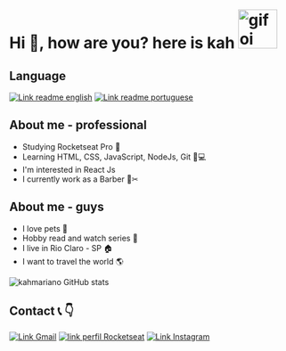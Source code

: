 # Hi 👋, how are you? here is kah <img src="https://images6.fanpop.com/image/photos/37800000/-Hello-penguins-of-madagascar-37800672-500-500.gif" alt="gif oi" width="70"/>

## Language
[![Link readme english](https://img.shields.io/badge/-En-blue)](https://github.com/kahmariano/kahmariano//main/README.md)
[![Link readme portuguese](https://img.shields.io/badge/-Pt__Br-orange)]()

## About me - professional
 * Studying Rocketseat Pro 🚀
 * Learning HTML, CSS, JavaScript, NodeJs, Git 📝💻
 * I'm interested in React Js 
 * I currently work as a Barber 💈✂

## About me - guys
 * I love pets 🐶
 * Hobby read and watch series 📗
 * I live in Rio Claro - SP 🏠
 * I want to travel the world 🌎

![kahmariano GitHub stats](https://github-readme-stats.vercel.app/api?username=kahmariano&show_icons=true&theme=dracula)

## Contact 📞 👇

[![Link Gmail](https://img.shields.io/badge/-Gmail-red)](https://mail.google.com/mail/u/0/#inbox)
[![link perfil Rocketseat](https://img.shields.io/badge/-Perfil%20Rocketseat-purple)](https://app.rocketseat.com.br/dashboard)
[![Link Instagram](https://img.shields.io/badge/-Instagram-pink)](https://www.instagram.com/kahbarber/)
